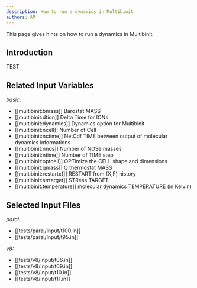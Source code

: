```yaml
---
description: How to run a dynamics in Multibinit
authors: AM
---
```


This page gives hints on how to run a dynamics in Multibinit.

## Introduction

TEST
  
## Related Input Variables

*basic:*

- [[multibinit:bmass]]  Barostat MASS
- [[multibinit:dtion]]  Delta Time for IONs
- [[multibinit:dynamics]]  Dynamics option for Multibinit
- [[multibinit:ncell]]  Number of Cell
- [[multibinit:nctime]]  NetCdf TIME between output of molecular dynamics informations 
- [[multibinit:nnos]]  Number of NOSe masses
- [[multibinit:ntime]]  Number of TIME step
- [[multibinit:optcell]]  OPTimize the CELL shape and dimensions
- [[multibinit:qmass]]  Q thermostat MASS
- [[multibinit:restartxf]]  RESTART from (X,F) history
- [[multibinit:strtarget]]  STRess TARGET
- [[multibinit:temperature]]  molecular dynamics TEMPERATURE (in Kelvin)
 

## Selected Input Files

*paral:*

- [[tests/paral/Input/t100.in]]
- [[tests/paral/Input/t95.in]]
 
*v8:*

- [[tests/v8/Input/t06.in]]
- [[tests/v8/Input/t09.in]]
- [[tests/v8/Input/t10.in]]
- [[tests/v8/Input/t11.in]]
 

